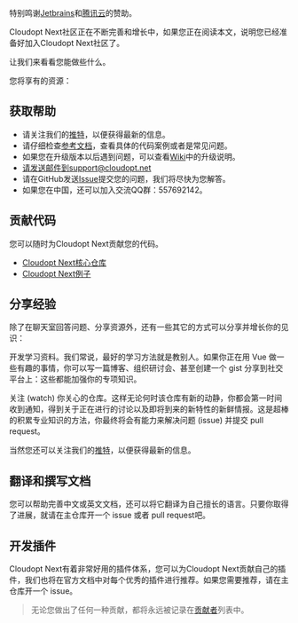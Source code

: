 特别鸣谢[Jetbrains](http://www.jetbrains.com/)和[腾讯云](https://cloud.tencent.com/)的赞助。

Cloudopt Next社区正在不断完善和增长中，如果您正在阅读本文，说明您已经准备好加入Cloudopt Next社区了。

让我们来看看您能做些什么。

您将享有的资源：

## 获取帮助
- 请关注我们的[推特](https://twitter.com/)，以便获得最新的信息。
- 请仔细检查[参考文档](https://next.cloudopt.net)，查看具体的代码案例或者是常见问题。
- 如果您在升级版本以后遇到问题，可以查看[Wiki](https://github.com/cloudoptlab/cloudopt-next/wiki)中的升级说明。
- 请发送邮件到support@cloudopt.net
- 请在GitHub发送[Issue](https://github.com/cloudoptlab/cloudopt-next/issues)提交您的问题，我们将尽快为您解答。
- 如果您在中国，还可以加入交流QQ群：557692142。

## 贡献代码
您可以随时为Cloudopt Next贡献您的代码。

- [Cloudopt Next核心仓库](https://github.com/cloudoptlab/cloudopt-next)
- [Cloudopt Next例子](https://github.com/cloudoptlab/cloudopt-next-example)

## 分享经验
除了在聊天室回答问题、分享资源外，还有一些其它的方式可以分享并增长你的见识：

开发学习资料。我们常说，最好的学习方法就是教别人。如果你正在用 Vue 做一些有趣的事情，你可以写一篇博客、组织研讨会、甚至创建一个 gist 分享到社交平台上：这些都能加强你的专项知识。

关注 (watch) 你关心的仓库。这样无论何时该仓库有新的动静，你都会第一时间收到通知，得到关于正在进行的讨论以及即将到来的新特性的新鲜情报。这是超棒的积累专业知识的方法，你最终将会有能力来解决问题 (issue) 并提交 pull request。

当然您还可以关注我们的[推特](https://twitter.com/)，以便获得最新的信息。

## 翻译和撰写文档
您可以帮助完善中文或英文文档，还可以将它翻译为自己擅长的语言。只要你取得了进展，就请在主仓库开一个 issue 或者 pull request吧。

## 开发插件
Cloudopt Next有着非常好用的插件体系，您可以为Cloudopt Next贡献自己的插件，我们也将在官方文档中对每个优秀的插件进行推荐。如果您需要推荐，请在主仓库开一个 issue。

> 无论您做出了任何一种贡献，都将永远被记录在[贡献者](/zh-cn/contributors.md)列表中。